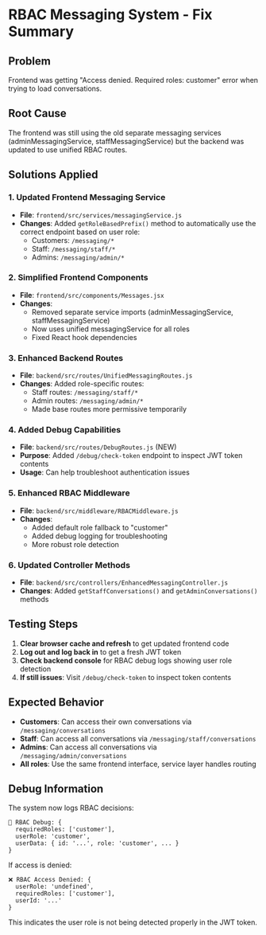 # RBAC Messaging System - Fix Summary

## Problem
Frontend was getting "Access denied. Required roles: customer" error when trying to load conversations.

## Root Cause
The frontend was still using the old separate messaging services (adminMessagingService, staffMessagingService) but the backend was updated to use unified RBAC routes.

## Solutions Applied

### 1. Updated Frontend Messaging Service
- **File**: `frontend/src/services/messagingService.js`
- **Changes**: Added `getRoleBasedPrefix()` method to automatically use the correct endpoint based on user role:
  - Customers: `/messaging/*`
  - Staff: `/messaging/staff/*`
  - Admins: `/messaging/admin/*`

### 2. Simplified Frontend Components
- **File**: `frontend/src/components/Messages.jsx`
- **Changes**: 
  - Removed separate service imports (adminMessagingService, staffMessagingService)
  - Now uses unified messagingService for all roles
  - Fixed React hook dependencies

### 3. Enhanced Backend Routes
- **File**: `backend/src/routes/UnifiedMessagingRoutes.js`
- **Changes**: Added role-specific routes:
  - Staff routes: `/messaging/staff/*`
  - Admin routes: `/messaging/admin/*`
  - Made base routes more permissive temporarily

### 4. Added Debug Capabilities
- **File**: `backend/src/routes/DebugRoutes.js` (NEW)
- **Purpose**: Added `/debug/check-token` endpoint to inspect JWT token contents
- **Usage**: Can help troubleshoot authentication issues

### 5. Enhanced RBAC Middleware
- **File**: `backend/src/middleware/RBACMiddleware.js`
- **Changes**: 
  - Added default role fallback to "customer"
  - Added debug logging for troubleshooting
  - More robust role detection

### 6. Updated Controller Methods
- **File**: `backend/src/controllers/EnhancedMessagingController.js`
- **Changes**: Added `getStaffConversations()` and `getAdminConversations()` methods

## Testing Steps

1. **Clear browser cache and refresh** to get updated frontend code
2. **Log out and log back in** to get a fresh JWT token
3. **Check backend console** for RBAC debug logs showing user role detection
4. **If still issues**: Visit `/debug/check-token` to inspect token contents

## Expected Behavior

- **Customers**: Can access their own conversations via `/messaging/conversations`
- **Staff**: Can access all conversations via `/messaging/staff/conversations`
- **Admins**: Can access all conversations via `/messaging/admin/conversations`
- **All roles**: Use the same frontend interface, service layer handles routing

## Debug Information

The system now logs RBAC decisions:
```
🔐 RBAC Debug: {
  requiredRoles: ['customer'],
  userRole: 'customer',
  userData: { id: '...', role: 'customer', ... }
}
```

If access is denied:
```
❌ RBAC Access Denied: {
  userRole: 'undefined',
  requiredRoles: ['customer'],
  userId: '...'
}
```

This indicates the user role is not being detected properly in the JWT token.
